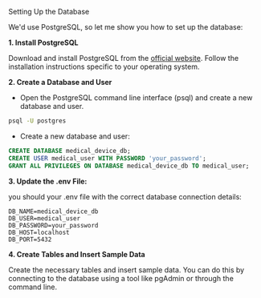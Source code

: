 Setting Up the Database

We'd use PostgreSQL, so let me show you how  to set up the database:

**1. Install PostgreSQL**

Download and install PostgreSQL from the [official website](https://www.postgresql.org/download/). Follow the installation instructions specific to your operating system.


**2. Create a Database and User**

* Open the PostgreSQL command line interface (psql) and create a new database and user.

```bash
psql -U postgres
```
* Create a new database and user:

```sql
CREATE DATABASE medical_device_db;
CREATE USER medical_user WITH PASSWORD 'your_password';
GRANT ALL PRIVILEGES ON DATABASE medical_device_db TO medical_user;
```

**3. Update the .env File:**

you should your .env file with the correct database connection details:

```plaintext
DB_NAME=medical_device_db
DB_USER=medical_user
DB_PASSWORD=your_password
DB_HOST=localhost
DB_PORT=5432
```

**4. Create Tables and Insert Sample Data**

Create the necessary tables and insert sample data. You can do this by connecting to the database using a tool like pgAdmin or through the command line.


